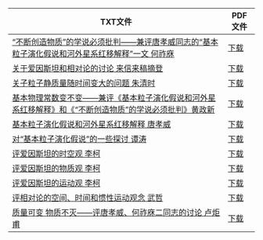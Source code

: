 | TXT文件 | PDF文件 |
| ------- | ------- |
| [“不断创造物质”的学说必须批判——兼评唐孝威同志的“基本粒子演化假说和河外星系红移解释”一文 何祚庥](N%20%E5%A4%8D%E6%97%A6%E5%AD%A6%E6%8A%A5%E8%87%AA%E7%84%B6%E7%A7%91%E5%AD%A6%E7%89%88/%E2%80%9C%E4%B8%8D%E6%96%AD%E5%88%9B%E9%80%A0%E7%89%A9%E8%B4%A8%E2%80%9D%E7%9A%84%E5%AD%A6%E8%AF%B4%E5%BF%85%E9%A1%BB%E6%89%B9%E5%88%A4%E2%80%94%E2%80%94%E5%85%BC%E8%AF%84%E5%94%90%E5%AD%9D%E5%A8%81%E5%90%8C%E5%BF%97%E7%9A%84%E2%80%9C%E5%9F%BA%E6%9C%AC%E7%B2%92%E5%AD%90%E6%BC%94%E5%8C%96%E5%81%87%E8%AF%B4%E5%92%8C%E6%B2%B3%E5%A4%96%E6%98%9F%E7%B3%BB%E7%BA%A2%E7%A7%BB%E8%A7%A3%E9%87%8A%E2%80%9D%E4%B8%80%E6%96%87%20%E4%BD%95%E7%A5%9A%E5%BA%A5.txt) | [下载](N%20%E5%A4%8D%E6%97%A6%E5%AD%A6%E6%8A%A5%E8%87%AA%E7%84%B6%E7%A7%91%E5%AD%A6%E7%89%88/%E2%80%9C%E4%B8%8D%E6%96%AD%E5%88%9B%E9%80%A0%E7%89%A9%E8%B4%A8%E2%80%9D%E7%9A%84%E5%AD%A6%E8%AF%B4%E5%BF%85%E9%A1%BB%E6%89%B9%E5%88%A4%E2%80%94%E2%80%94%E5%85%BC%E8%AF%84%E5%94%90%E5%AD%9D%E5%A8%81%E5%90%8C%E5%BF%97%E7%9A%84%E2%80%9C%E5%9F%BA%E6%9C%AC%E7%B2%92%E5%AD%90%E6%BC%94%E5%8C%96%E5%81%87%E8%AF%B4%E5%92%8C%E6%B2%B3%E5%A4%96%E6%98%9F%E7%B3%BB%E7%BA%A2%E7%A7%BB%E8%A7%A3%E9%87%8A%E2%80%9D%E4%B8%80%E6%96%87%20%E4%BD%95%E7%A5%9A%E5%BA%A5.pdf) |
| [关于爱因斯坦和相对论的讨论 来信来稿摘登](N%20%E5%A4%8D%E6%97%A6%E5%AD%A6%E6%8A%A5%E8%87%AA%E7%84%B6%E7%A7%91%E5%AD%A6%E7%89%88/%E5%85%B3%E4%BA%8E%E7%88%B1%E5%9B%A0%E6%96%AF%E5%9D%A6%E5%92%8C%E7%9B%B8%E5%AF%B9%E8%AE%BA%E7%9A%84%E8%AE%A8%E8%AE%BA%20%E6%9D%A5%E4%BF%A1%E6%9D%A5%E7%A8%BF%E6%91%98%E7%99%BB.txt) | [下载](N%20%E5%A4%8D%E6%97%A6%E5%AD%A6%E6%8A%A5%E8%87%AA%E7%84%B6%E7%A7%91%E5%AD%A6%E7%89%88/%E5%85%B3%E4%BA%8E%E7%88%B1%E5%9B%A0%E6%96%AF%E5%9D%A6%E5%92%8C%E7%9B%B8%E5%AF%B9%E8%AE%BA%E7%9A%84%E8%AE%A8%E8%AE%BA%20%E6%9D%A5%E4%BF%A1%E6%9D%A5%E7%A8%BF%E6%91%98%E7%99%BB.pdf) |
| [关子粒子静质量随时间变大的问题 朱清时](N%20%E5%A4%8D%E6%97%A6%E5%AD%A6%E6%8A%A5%E8%87%AA%E7%84%B6%E7%A7%91%E5%AD%A6%E7%89%88/%E5%85%B3%E5%AD%90%E7%B2%92%E5%AD%90%E9%9D%99%E8%B4%A8%E9%87%8F%E9%9A%8F%E6%97%B6%E9%97%B4%E5%8F%98%E5%A4%A7%E7%9A%84%E9%97%AE%E9%A2%98%20%E6%9C%B1%E6%B8%85%E6%97%B6.txt) | [下载](N%20%E5%A4%8D%E6%97%A6%E5%AD%A6%E6%8A%A5%E8%87%AA%E7%84%B6%E7%A7%91%E5%AD%A6%E7%89%88/%E5%85%B3%E5%AD%90%E7%B2%92%E5%AD%90%E9%9D%99%E8%B4%A8%E9%87%8F%E9%9A%8F%E6%97%B6%E9%97%B4%E5%8F%98%E5%A4%A7%E7%9A%84%E9%97%AE%E9%A2%98%20%E6%9C%B1%E6%B8%85%E6%97%B6.pdf) |
| [基本物理常数变不变——兼评《基本粒子演化假说和河外星系红移解释》和《“不断创造物质”的学说必须批判》黄政新](N%20%E5%A4%8D%E6%97%A6%E5%AD%A6%E6%8A%A5%E8%87%AA%E7%84%B6%E7%A7%91%E5%AD%A6%E7%89%88/%E5%9F%BA%E6%9C%AC%E7%89%A9%E7%90%86%E5%B8%B8%E6%95%B0%E5%8F%98%E4%B8%8D%E5%8F%98%E2%80%94%E2%80%94%E5%85%BC%E8%AF%84%E3%80%8A%E5%9F%BA%E6%9C%AC%E7%B2%92%E5%AD%90%E6%BC%94%E5%8C%96%E5%81%87%E8%AF%B4%E5%92%8C%E6%B2%B3%E5%A4%96%E6%98%9F%E7%B3%BB%E7%BA%A2%E7%A7%BB%E8%A7%A3%E9%87%8A%E3%80%8B%E5%92%8C%E3%80%8A%E2%80%9C%E4%B8%8D%E6%96%AD%E5%88%9B%E9%80%A0%E7%89%A9%E8%B4%A8%E2%80%9D%E7%9A%84%E5%AD%A6%E8%AF%B4%E5%BF%85%E9%A1%BB%E6%89%B9%E5%88%A4%E3%80%8B%E9%BB%84%E6%94%BF%E6%96%B0.txt) | [下载](N%20%E5%A4%8D%E6%97%A6%E5%AD%A6%E6%8A%A5%E8%87%AA%E7%84%B6%E7%A7%91%E5%AD%A6%E7%89%88/%E5%9F%BA%E6%9C%AC%E7%89%A9%E7%90%86%E5%B8%B8%E6%95%B0%E5%8F%98%E4%B8%8D%E5%8F%98%E2%80%94%E2%80%94%E5%85%BC%E8%AF%84%E3%80%8A%E5%9F%BA%E6%9C%AC%E7%B2%92%E5%AD%90%E6%BC%94%E5%8C%96%E5%81%87%E8%AF%B4%E5%92%8C%E6%B2%B3%E5%A4%96%E6%98%9F%E7%B3%BB%E7%BA%A2%E7%A7%BB%E8%A7%A3%E9%87%8A%E3%80%8B%E5%92%8C%E3%80%8A%E2%80%9C%E4%B8%8D%E6%96%AD%E5%88%9B%E9%80%A0%E7%89%A9%E8%B4%A8%E2%80%9D%E7%9A%84%E5%AD%A6%E8%AF%B4%E5%BF%85%E9%A1%BB%E6%89%B9%E5%88%A4%E3%80%8B%E9%BB%84%E6%94%BF%E6%96%B0.pdf) |
| [基本粒子演化假说和河外星系红移解释 唐孝威](N%20%E5%A4%8D%E6%97%A6%E5%AD%A6%E6%8A%A5%E8%87%AA%E7%84%B6%E7%A7%91%E5%AD%A6%E7%89%88/%E5%9F%BA%E6%9C%AC%E7%B2%92%E5%AD%90%E6%BC%94%E5%8C%96%E5%81%87%E8%AF%B4%E5%92%8C%E6%B2%B3%E5%A4%96%E6%98%9F%E7%B3%BB%E7%BA%A2%E7%A7%BB%E8%A7%A3%E9%87%8A%20%E5%94%90%E5%AD%9D%E5%A8%81.txt) | [下载](N%20%E5%A4%8D%E6%97%A6%E5%AD%A6%E6%8A%A5%E8%87%AA%E7%84%B6%E7%A7%91%E5%AD%A6%E7%89%88/%E5%9F%BA%E6%9C%AC%E7%B2%92%E5%AD%90%E6%BC%94%E5%8C%96%E5%81%87%E8%AF%B4%E5%92%8C%E6%B2%B3%E5%A4%96%E6%98%9F%E7%B3%BB%E7%BA%A2%E7%A7%BB%E8%A7%A3%E9%87%8A%20%E5%94%90%E5%AD%9D%E5%A8%81.pdf) |
| [对“基本粒子演化假说”的一些探讨 谭涛](N%20%E5%A4%8D%E6%97%A6%E5%AD%A6%E6%8A%A5%E8%87%AA%E7%84%B6%E7%A7%91%E5%AD%A6%E7%89%88/%E5%AF%B9%E2%80%9C%E5%9F%BA%E6%9C%AC%E7%B2%92%E5%AD%90%E6%BC%94%E5%8C%96%E5%81%87%E8%AF%B4%E2%80%9D%E7%9A%84%E4%B8%80%E4%BA%9B%E6%8E%A2%E8%AE%A8%20%E8%B0%AD%E6%B6%9B.txt) | [下载](N%20%E5%A4%8D%E6%97%A6%E5%AD%A6%E6%8A%A5%E8%87%AA%E7%84%B6%E7%A7%91%E5%AD%A6%E7%89%88/%E5%AF%B9%E2%80%9C%E5%9F%BA%E6%9C%AC%E7%B2%92%E5%AD%90%E6%BC%94%E5%8C%96%E5%81%87%E8%AF%B4%E2%80%9D%E7%9A%84%E4%B8%80%E4%BA%9B%E6%8E%A2%E8%AE%A8%20%E8%B0%AD%E6%B6%9B.pdf) |
| [评爱因斯坦的时空观 李柯](N%20%E5%A4%8D%E6%97%A6%E5%AD%A6%E6%8A%A5%E8%87%AA%E7%84%B6%E7%A7%91%E5%AD%A6%E7%89%88/%E8%AF%84%E7%88%B1%E5%9B%A0%E6%96%AF%E5%9D%A6%E7%9A%84%E6%97%B6%E7%A9%BA%E8%A7%82%20%E6%9D%8E%E6%9F%AF.txt) | [下载](N%20%E5%A4%8D%E6%97%A6%E5%AD%A6%E6%8A%A5%E8%87%AA%E7%84%B6%E7%A7%91%E5%AD%A6%E7%89%88/%E8%AF%84%E7%88%B1%E5%9B%A0%E6%96%AF%E5%9D%A6%E7%9A%84%E6%97%B6%E7%A9%BA%E8%A7%82%20%E6%9D%8E%E6%9F%AF.pdf) |
| [评爱因斯坦的物质观 李柯](N%20%E5%A4%8D%E6%97%A6%E5%AD%A6%E6%8A%A5%E8%87%AA%E7%84%B6%E7%A7%91%E5%AD%A6%E7%89%88/%E8%AF%84%E7%88%B1%E5%9B%A0%E6%96%AF%E5%9D%A6%E7%9A%84%E7%89%A9%E8%B4%A8%E8%A7%82%20%E6%9D%8E%E6%9F%AF.txt) | [下载](N%20%E5%A4%8D%E6%97%A6%E5%AD%A6%E6%8A%A5%E8%87%AA%E7%84%B6%E7%A7%91%E5%AD%A6%E7%89%88/%E8%AF%84%E7%88%B1%E5%9B%A0%E6%96%AF%E5%9D%A6%E7%9A%84%E7%89%A9%E8%B4%A8%E8%A7%82%20%E6%9D%8E%E6%9F%AF.pdf) |
| [评爱因斯坦的运动观 李柯](N%20%E5%A4%8D%E6%97%A6%E5%AD%A6%E6%8A%A5%E8%87%AA%E7%84%B6%E7%A7%91%E5%AD%A6%E7%89%88/%E8%AF%84%E7%88%B1%E5%9B%A0%E6%96%AF%E5%9D%A6%E7%9A%84%E8%BF%90%E5%8A%A8%E8%A7%82%20%E6%9D%8E%E6%9F%AF.txt) | [下载](N%20%E5%A4%8D%E6%97%A6%E5%AD%A6%E6%8A%A5%E8%87%AA%E7%84%B6%E7%A7%91%E5%AD%A6%E7%89%88/%E8%AF%84%E7%88%B1%E5%9B%A0%E6%96%AF%E5%9D%A6%E7%9A%84%E8%BF%90%E5%8A%A8%E8%A7%82%20%E6%9D%8E%E6%9F%AF.pdf) |
| [评相对论的空间、时间和惯性运动观念 武哲](N%20%E5%A4%8D%E6%97%A6%E5%AD%A6%E6%8A%A5%E8%87%AA%E7%84%B6%E7%A7%91%E5%AD%A6%E7%89%88/%E8%AF%84%E7%9B%B8%E5%AF%B9%E8%AE%BA%E7%9A%84%E7%A9%BA%E9%97%B4%E3%80%81%E6%97%B6%E9%97%B4%E5%92%8C%E6%83%AF%E6%80%A7%E8%BF%90%E5%8A%A8%E8%A7%82%E5%BF%B5%20%E6%AD%A6%E5%93%B2.txt) | [下载](N%20%E5%A4%8D%E6%97%A6%E5%AD%A6%E6%8A%A5%E8%87%AA%E7%84%B6%E7%A7%91%E5%AD%A6%E7%89%88/%E8%AF%84%E7%9B%B8%E5%AF%B9%E8%AE%BA%E7%9A%84%E7%A9%BA%E9%97%B4%E3%80%81%E6%97%B6%E9%97%B4%E5%92%8C%E6%83%AF%E6%80%A7%E8%BF%90%E5%8A%A8%E8%A7%82%E5%BF%B5%20%E6%AD%A6%E5%93%B2.pdf) |
| [质量可变 物质不灭——评唐孝威、何祚庥二同志的讨论 卢炬甫](N%20%E5%A4%8D%E6%97%A6%E5%AD%A6%E6%8A%A5%E8%87%AA%E7%84%B6%E7%A7%91%E5%AD%A6%E7%89%88/%E8%B4%A8%E9%87%8F%E5%8F%AF%E5%8F%98%20%E7%89%A9%E8%B4%A8%E4%B8%8D%E7%81%AD%E2%80%94%E2%80%94%E8%AF%84%E5%94%90%E5%AD%9D%E5%A8%81%E3%80%81%E4%BD%95%E7%A5%9A%E5%BA%A5%E4%BA%8C%E5%90%8C%E5%BF%97%E7%9A%84%E8%AE%A8%E8%AE%BA%20%E5%8D%A2%E7%82%AC%E7%94%AB.txt) | [下载](N%20%E5%A4%8D%E6%97%A6%E5%AD%A6%E6%8A%A5%E8%87%AA%E7%84%B6%E7%A7%91%E5%AD%A6%E7%89%88/%E8%B4%A8%E9%87%8F%E5%8F%AF%E5%8F%98%20%E7%89%A9%E8%B4%A8%E4%B8%8D%E7%81%AD%E2%80%94%E2%80%94%E8%AF%84%E5%94%90%E5%AD%9D%E5%A8%81%E3%80%81%E4%BD%95%E7%A5%9A%E5%BA%A5%E4%BA%8C%E5%90%8C%E5%BF%97%E7%9A%84%E8%AE%A8%E8%AE%BA%20%E5%8D%A2%E7%82%AC%E7%94%AB.pdf) |
